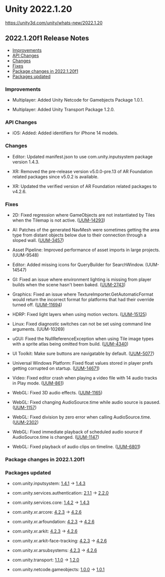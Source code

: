 # Unity 2022.1.20

https://unity3d.com/unity/whats-new/2022.1.20

## 2022.1.20f1 Release Notes

- [Improvements](#improvements)
- [API Changes](#api-changes)
- [Changes](#changes)
- [Fixes](#fixes)
- [Package changes in 2022.1.20f1](#package-changes-in-2022120f1)
- [Packages updated](#packages-updated)


### Improvements

*   Multiplayer: Added Unity Netcode for Gamebjects Package 1.0.1.
    
*   Multiplayer: Added Unity Transport Package 1.2.0.
    

### API Changes

*   iOS: Added: Added identifiers for iPhone 14 models.

### Changes

*   Editor: Updated manifest.json to use com.unity.inputsystem package version 1.4.3.
    
*   XR: Removed the pre-release version v5.0.0-pre.13 of AR Foundation related packages since v5.0.2 is available.
    
*   XR: Updated the verified version of AR Foundation related packages to v4.2.6.
    

### Fixes

*   2D: Fixed regression where GameObjects are not instantiated by Tiles when the Tilemap is not active. ([UUM-14293](https://issuetracker.unity3d.com/issues/tilemap-dot-settiles-doesnt-work-when-the-gameobject-is-deactivated))
    
*   AI: Patches of the generated NavMesh were sometimes getting the area type from distant objects below due to their connection through a sloped wall. ([UUM-3457](https://issuetracker.unity3d.com/issues/navmesh-modifiers-influence-navmesh-areas-far-above-them-on-asset-edges-when-using-notwalkable-or-water-modifier))
    
*   Asset Pipeline: Improved performance of asset imports in large projects. (UUM-9548)
    
*   Editor: Added missing icons for QueryBuilder for SearchWindow. (UUM-14547)
    
*   GI: Fixed an issue where environment lighting is missing from player builds when the scene hasn't been baked. ([UUM-2743](https://issuetracker.unity3d.com/issues/scene-is-brighter-in-standalone-player-if-it-was-open-in-the-editor-at-build-time-1))
    
*   Graphics: Fixed an issue where TextureImporter.GetAutomaticFormat would return the incorrect format for platforms that had their override turned off. ([UUM-11694](https://issuetracker.unity3d.com/issues/textureimporter-dot-getautomaticformat-doesnt-return-the-correct-format-when-override-for-os-is-turned-off))
    
*   HDRP: Fixed light layers when using motion vectors. ([UUM-15125](https://issuetracker.unity3d.com/issues/hdrp-enable-both-light-layers-and-decal-layers-breaks-visual-environment-on-skinned-mesh-renderers))
    
*   Linux: Fixed diagnostic switches can not be set using command line arguments. (UUM-10269)
    
*   uGUI: Fixed the NullReferenceException when using Tile image types with a sprite atlas being omitted from build. ([UUM-4340](https://issuetracker.unity3d.com/issues/nullreferenceexception-is-thrown-on-ui-dot-image-dot-generatetiledsprite-when-image-type-is-set-to-tiled))
    
*   UI Toolkit: Make sure buttons are navigatable by default. ([UUM-5077](https://issuetracker.unity3d.com/issues/gamepad-left-stick-is-not-working-with-modified-ui-builder-components))
    
*   Universal Windows Platform: Fixed float values stored in player prefs getting corrupted on startup. ([UUM-14671](https://issuetracker.unity3d.com/issues/playerprefs-dot-getfloat-returns-wrong-values-when-used-in-uwp-build))
    
*   Video: Fixed editor crash when playing a video file with 14 audio tracks in Play mode. ([UUM-861](https://issuetracker.unity3d.com/issues/backport-editor-crashes-when-playing-a-video-file-with-14-audio-tracks-in-play-mode))
    
*   WebGL: Fixed 3D audio effects. ([UUM-1165](https://issuetracker.unity3d.com/issues/on-webgl-player-spatial-audio-3d-sound-settings-does-not-change-direction-from-where-the-sound-is-played))
    
*   WebGL: Fixed changing AudioSource.time while audio source is paused. ([UUM-1157](https://issuetracker.unity3d.com/issues/paused-audiosource-starts-playing-when-adjusting-audiosource-dot-time))
    
*   WebGL: Fixed division by zero error when calling AudioSource.time. ([UUM-2302](https://issuetracker.unity3d.com/issues/webgl-build-crashes-when-calling-audiosource-dot-time))
    
*   WebGL: Fixed immediate playback of scheduled audio source if AudioSource.time is changed. ([UUM-1147](https://issuetracker.unity3d.com/issues/in-webgl-player-audiosource-dot-time-of-an-audio-clip-starts-immediately-when-audiosource-dot-playscheduled-is-used))
    
*   WebGL: Fixed playback of audio clips on timeline. ([UUM-6801](https://issuetracker.unity3d.com/issues/webgl-multiple-audio-clips-not-playing-in-the-same-timeline-when-its-ran-on-webgl-player-1))
    

### Package changes in 2022.1.20f1

### Packages updated

*   com.unity.inputsystem: [1.4.1](https://docs.unity3d.com/Packages/com.unity.inputsystem@1.4//changelog/CHANGELOG.html) → [1.4.3](https://docs.unity3d.com/Packages/com.unity.inputsystem@1.4//changelog/CHANGELOG.html)
    
*   com.unity.services.authentication: [2.1.1](https://docs.unity3d.com/Packages/com.unity.services.authentication@2.1//changelog/CHANGELOG.html) → [2.2.0](https://docs.unity3d.com/Packages/com.unity.services.authentication@2.2//changelog/CHANGELOG.html)
    
*   com.unity.services.core: [1.4.2](https://docs.unity3d.com/Packages/com.unity.services.core@1.4//changelog/CHANGELOG.html) → [1.4.3](https://docs.unity3d.com/Packages/com.unity.services.core@1.4//changelog/CHANGELOG.html)
    
*   com.unity.xr.arcore: [4.2.3](https://docs.unity3d.com/Packages/com.unity.xr.arcore@4.2//changelog/CHANGELOG.html) → [4.2.6](https://docs.unity3d.com/Packages/com.unity.xr.arcore@4.2//changelog/CHANGELOG.html)
    
*   com.unity.xr.arfoundation: [4.2.3](https://docs.unity3d.com/Packages/com.unity.xr.arfoundation@4.2//changelog/CHANGELOG.html) → [4.2.6](https://docs.unity3d.com/Packages/com.unity.xr.arfoundation@4.2//changelog/CHANGELOG.html)
    
*   com.unity.xr.arkit: [4.2.3](https://docs.unity3d.com/Packages/com.unity.xr.arkit@4.2//changelog/CHANGELOG.html) → [4.2.6](https://docs.unity3d.com/Packages/com.unity.xr.arkit@4.2//changelog/CHANGELOG.html)
    
*   com.unity.xr.arkit-face-tracking: [4.2.3](https://docs.unity3d.com/Packages/com.unity.xr.arkit-face-tracking@4.2//changelog/CHANGELOG.html) → [4.2.6](https://docs.unity3d.com/Packages/com.unity.xr.arkit-face-tracking@4.2//changelog/CHANGELOG.html)
    
*   com.unity.xr.arsubsystems: [4.2.3](https://docs.unity3d.com/Packages/com.unity.xr.arsubsystems@4.2//changelog/CHANGELOG.html) → [4.2.6](https://docs.unity3d.com/Packages/com.unity.xr.arsubsystems@4.2//changelog/CHANGELOG.html)
    
*   com.unity.transport: [1.1.0](https://docs.unity3d.com/Packages/com.unity.transport@1.1//changelog/CHANGELOG.html) → [1.2.0](https://docs.unity3d.com/Packages/com.unity.transport@1.2//changelog/CHANGELOG.html)
    
*   com.unity.netcode.gameobjects: [1.0.0](https://docs.unity3d.com/Packages/com.unity.netcode.gameobjects@1.0//changelog/CHANGELOG.html) → [1.0.1](https://docs.unity3d.com/Packages/com.unity.netcode.gameobjects@1.0//changelog/CHANGELOG.html)